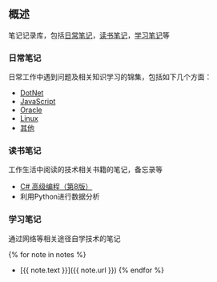 ## 概述

笔记记录库，包括[日常笔记](https://github.com/baiyangcao/Notes/tree/master/Daily%20Notes)，[读书笔记](https://github.com/baiyangcao/Notes/tree/master/Book%20Notes)，[学习笔记](https://github.com/baiyangcao/Notes/tree/master/Study%20Notes)等

### 日常笔记

日常工作中遇到问题及相关知识学习的锦集，包括如下几个方面：

 - [DotNet](Daily%20Notes/DotNet.md)
 - [JavaScript](Daily%20Notes/Javascript.md)
 - [Oracle](Daily%20Notes/Oracle.md)
 - [Linux](Daily%20Notes/Linux.md)
 - [其他](Daily%20Notes/Other.md)

### 读书笔记

工作生活中阅读的技术相关书籍的笔记，备忘录等

 - [C# 高级编程（第8版）](Book%20Notes/Professional%20C%23%208th%20Edition.md)
 - 利用Python进行数据分析

### 学习笔记

通过网络等相关途径自学技术的笔记

{% for note in notes %}
 - [{{ note.text }}]({{ note.url }})
{% endfor %} 